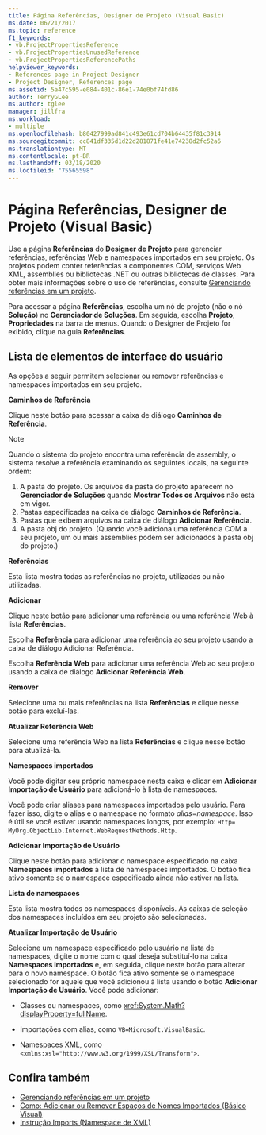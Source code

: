 ```yaml
---
title: Página Referências, Designer de Projeto (Visual Basic)
ms.date: 06/21/2017
ms.topic: reference
f1_keywords:
- vb.ProjectPropertiesReference
- vb.ProjectPropertiesUnusedReference
- vb.ProjectPropertiesReferencePaths
helpviewer_keywords:
- References page in Project Designer
- Project Designer, References page
ms.assetid: 5a47c595-e084-401c-86e1-74e0bf74fd86
author: TerryGLee
ms.author: tglee
manager: jillfra
ms.workload:
- multiple
ms.openlocfilehash: b80427999ad841c493e61cd704b64435f81c3914
ms.sourcegitcommit: cc841df335d1d22d281871fe41e74238d2fc52a6
ms.translationtype: MT
ms.contentlocale: pt-BR
ms.lasthandoff: 03/18/2020
ms.locfileid: "75565598"
---
```

# <a name="references-page-project-designer-visual-basic"></a>Página Referências, Designer de Projeto (Visual Basic)

Use a página **Referências** do **Designer de Projeto** para gerenciar referências, referências Web e namespaces importados em seu projeto. Os projetos podem conter referências a componentes COM, serviços Web XML, assemblies ou bibliotecas .NET ou outras bibliotecas de classes. Para obter mais informações sobre o uso de referências, consulte [Gerenciando referências em um projeto](../../ide/managing-references-in-a-project.md).

Para acessar a página **Referências**, escolha um nó de projeto (não o nó **Solução**) no **Gerenciador de Soluções**. Em seguida, escolha **Projeto**, **Propriedades** na barra de menus. Quando o Designer de Projeto for exibido, clique na guia **Referências**.

## <a name="uielement-list"></a>Lista de elementos de interface do usuário

As opções a seguir permitem selecionar ou remover referências e namespaces importados em seu projeto.

**Caminhos de Referência**

Clique neste botão para acessar a caixa de diálogo **Caminhos de Referência**.

> [!NOTE]
> Quando o sistema do projeto encontra uma referência de assembly, o sistema resolve a referência examinando os seguintes locais, na seguinte ordem:
>
> 1. A pasta do projeto. Os arquivos da pasta do projeto aparecem no **Gerenciador de Soluções** quando **Mostrar Todos os Arquivos** não está em vigor.
> 2. Pastas especificadas na caixa de diálogo **Caminhos de Referência**.
> 3. Pastas que exibem arquivos na caixa de diálogo **Adicionar Referência**.
> 4. A pasta obj do projeto. (Quando você adiciona uma referência COM a seu projeto, um ou mais assemblies podem ser adicionados à pasta obj do projeto.)

 **Referências**

Esta lista mostra todas as referências no projeto, utilizadas ou não utilizadas.

 **Adicionar**

Clique neste botão para adicionar uma referência ou uma referência Web à lista **Referências**.

Escolha **Referência** para adicionar uma referência ao seu projeto usando a caixa de diálogo Adicionar Referência.

Escolha **Referência Web** para adicionar uma referência Web ao seu projeto usando a caixa de diálogo **Adicionar Referência Web**.

 **Remover**

Selecione uma ou mais referências na lista **Referências** e clique nesse botão para excluí-las.

 **Atualizar Referência Web**

Selecione uma referência Web na lista **Referências** e clique nesse botão para atualizá-la.

 **Namespaces importados**

Você pode digitar seu próprio namespace nesta caixa e clicar em **Adicionar Importação de Usuário** para adicioná-lo à lista de namespaces.

Você pode criar aliases para namespaces importados pelo usuário. Para fazer isso, digite o alias e o namespace no formato *alias*=*namespace*. Isso é útil se você estiver usando namespaces longos, por exemplo: `Http= MyOrg.ObjectLib.Internet.WebRequestMethods.Http`.

 **Adicionar Importação de Usuário**

Clique neste botão para adicionar o namespace especificado na caixa **Namespaces importados** à lista de namespaces importados. O botão fica ativo somente se o namespace especificado ainda não estiver na lista.

 **Lista de namespaces**

Esta lista mostra todos os namespaces disponíveis. As caixas de seleção dos namespaces incluídos em seu projeto são selecionadas.

 **Atualizar Importação de Usuário**

Selecione um namespace especificado pelo usuário na lista de namespaces, digite o nome com o qual deseja substituí-lo na caixa **Namespaces importados** e, em seguida, clique neste botão para alterar para o novo namespace. O botão fica ativo somente se o namespace selecionado for aquele que você adicionou à lista usando o botão **Adicionar Importação de Usuário**. Você pode adicionar:

- Classes ou namespaces, como <xref:System.Math?displayProperty=fullName>.

- Importações com alias, como `VB=Microsoft.VisualBasic`.

- Namespaces XML, como `<xmlns:xsl="http://www.w3.org/1999/XSL/Transform">`.

## <a name="see-also"></a>Confira também

- [Gerenciando referências em um projeto](../../ide/managing-references-in-a-project.md)
- [Como: Adicionar ou Remover Espaços de Nomes Importados (Básico Visual)](../../ide/how-to-add-or-remove-imported-namespaces-visual-basic.md)
- [Instrução Imports (Namespace de XML)](/dotnet/visual-basic/language-reference/statements/imports-statement-xml-namespace)
